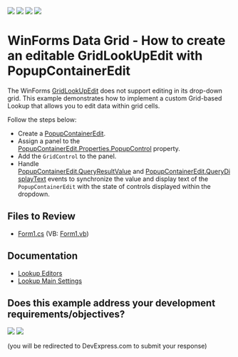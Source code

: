 <!-- default badges list -->
![](https://img.shields.io/endpoint?url=https://codecentral.devexpress.com/api/v1/VersionRange/128628408/24.2.1%2B)
[![](https://img.shields.io/badge/Open_in_DevExpress_Support_Center-FF7200?style=flat-square&logo=DevExpress&logoColor=white)](https://supportcenter.devexpress.com/ticket/details/E3078)
[![](https://img.shields.io/badge/📖_How_to_use_DevExpress_Examples-e9f6fc?style=flat-square)](https://docs.devexpress.com/GeneralInformation/403183)
[![](https://img.shields.io/badge/💬_Leave_Feedback-feecdd?style=flat-square)](#does-this-example-address-your-development-requirementsobjectives)
<!-- default badges end -->

# WinForms Data Grid - How to create an editable GridLookUpEdit with PopupContainerEdit

The WinForms [GridLookUpEdit](https://docs.devexpress.com/WindowsForms/DevExpress.XtraEditors.GridLookUpEdit) does not support editing in its drop-down grid. This example demonstrates how to implement a custom Grid-based Lookup that allows you to edit data within grid cells.

Follow the steps below:

* Create a [PopupContainerEdit](https://docs.devexpress.com/WindowsForms/DevExpress.XtraEditors.PopupContainerEdit).
* Assign a panel to the [PopupContainerEdit.Properties.PopupControl](https://docs.devexpress.com/WindowsForms/DevExpress.XtraEditors.Repository.RepositoryItemPopupContainerEdit.PopupControl) property.
* Add the `GridControl` to the panel.
* Handle [PopupContainerEdit.QueryResultValue](https://docs.devexpress.com/WindowsForms/DevExpress.XtraEditors.Repository.RepositoryItemPopupContainerEdit.QueryResultValue) and [PopupContainerEdit.QueryDisplayText](https://docs.devexpress.com/WindowsForms/DevExpress.XtraEditors.Repository.RepositoryItemPopupContainerEdit.QueryDisplayText) events to synchronize the value and display text of the `PopupContainerEdit` with the state of controls displayed within the dropdown.</p>


## Files to Review

* [Form1.cs](./CS/PopupContainerEditSelection/Form1.cs) (VB: [Form1.vb](./VB/PopupContainerEditSelection/Form1.vb))

## Documentation

* [Lookup Editors](https://docs.devexpress.com/WindowsForms/116008/controls-and-libraries/editors-and-simple-controls/lookup-editors)
* [Lookup Main Settings](https://docs.devexpress.com/WindowsForms/116029/controls-and-libraries/editors-and-simple-controls/lookup-editors/lookup-editors-and-main-settings)
<!-- feedback -->
## Does this example address your development requirements/objectives?

[<img src="https://www.devexpress.com/support/examples/i/yes-button.svg"/>](https://www.devexpress.com/support/examples/survey.xml?utm_source=github&utm_campaign=winforms-create-editable-grid-lookup&~~~was_helpful=yes) [<img src="https://www.devexpress.com/support/examples/i/no-button.svg"/>](https://www.devexpress.com/support/examples/survey.xml?utm_source=github&utm_campaign=winforms-create-editable-grid-lookup&~~~was_helpful=no)

(you will be redirected to DevExpress.com to submit your response)
<!-- feedback end -->
